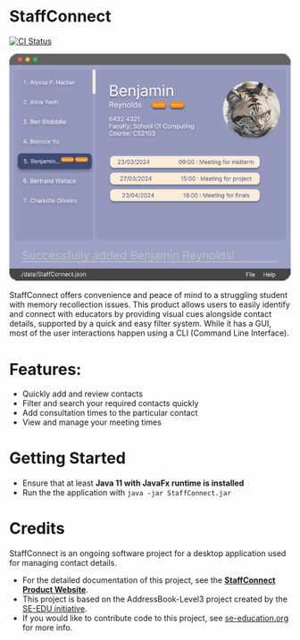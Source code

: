 # StaffConnect

[![CI Status](https://github.com/AY2324S2-CS2103-F08-3/tp/actions/workflows/gradle.yml/badge.svg)](https://github.com/AY2324S2-CS2103-F08-3/tp/actions)

![Ui](docs/images/Ui.png)

StaffConnect offers convenience and peace of mind to a struggling student with memory recollection issues.
This product allows users to easily identify and connect with educators by providing visual cues alongside contact
details, supported by a quick and easy filter system. While it has a GUI, most of the user interactions happen using a CLI (Command Line Interface).

# Features:
* Quickly add and review contacts
* Filter and search your required contacts quickly
* Add consultation times to the particular contact
* View and manage your meeting times

# Getting Started
 * Ensure that at least **Java 11 with JavaFx runtime is installed**
 * Run the the application with ```java -jar StaffConnect.jar```
 
# Credits
StaffConnect is an ongoing software project for a desktop application used for managing contact details.
* For the detailed documentation of this project, see the **[StaffConnect Product Website](https://ay2324s2-cs2103-f08-3.github.io/tp/)**.
* This project is based on the AddressBook-Level3 project created by the [SE-EDU initiative](https://se-education.org).
* If you would like to contribute code to this project, see [se-education.org](https://se-education.org#https://se-education.org/#contributing) for more info.
